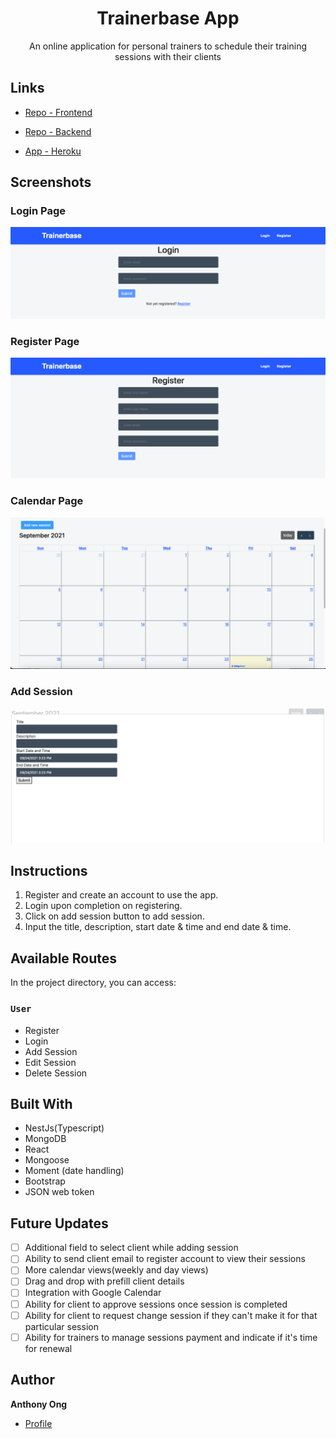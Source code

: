 <h1 align="center">Trainerbase App</h1>

<p align="center">An online application for personal trainers to schedule their training sessions with their clients</p>

## Links

- [Repo - Frontend](https://github.com/doomvell13/trainerbase-frontend)

- [Repo - Backend](https://github.com/doomvell13/trainerbase-backend)

- [App - Heroku](https://trainerbase-frontend.herokuapp.com/ 'App')

## Screenshots

### Login Page

![Login Page](images/login.png)

### Register Page

![Register Page](images/register.png)

### Calendar Page

![Calendar Page](images/calendar.png)

### Add Session

![Add Session](images/addsession.png)

## Instructions

1. Register and create an account to use the app.
2. Login upon completion on registering.
3. Click on add session button to add session.
4. Input the title, description, start date & time and end date & time.

## Available Routes

In the project directory, you can access:

### `User`

- Register
- Login
- Add Session
- Edit Session
- Delete Session

## Built With

- NestJs(Typescript)
- MongoDB
- React
- Mongoose
- Moment (date handling)
- Bootstrap
- JSON web token

## Future Updates

- [ ] Additional field to select client while adding session
- [ ] Ability to send client email to register account to view their sessions
- [ ] More calendar views(weekly and day views)
- [ ] Drag and drop with prefill client details
- [ ] Integration with Google Calendar
- [ ] Ability for client to approve sessions once session is completed
- [ ] Ability for client to request change session if they can't make it for that particular session
- [ ] Ability for trainers to manage sessions payment and indicate if it's time for renewal

## Author

**Anthony Ong**

- [Profile](https://github.com/doomvell13)
